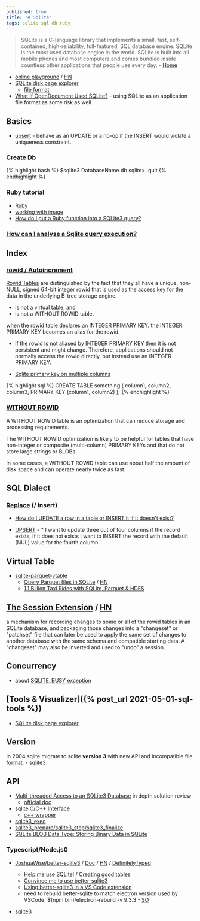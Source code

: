 ```yaml
---
published: true
title: '# Sqlite'
tags: sqlite sql db ruby
---
```

> SQLite is a C-language library that implements a small, fast, self-contained, high-reliability, full-featured, SQL database engine. SQLite is the most used database engine in the world. SQLite is built into all mobile phones and most computers and comes bundled inside countless other applications that people use every day. - [Home](https://sqlite.org/index.html)

- [online playground](https://sqlime.org/#gist:e012594111ce51f91590c4737e41a046) / [HN](https://news.ycombinator.com/item?id=28669703)
- [SQLite disk page explorer ](https://news.ycombinator.com/item?id=42965198)
	- [file format ](https://blog.jabid.in/2024/11/24/sqlite.html)
- [What If OpenDocument Used SQLite?](https://news.ycombinator.com/item?id=45132498) -  using SQLite as an application file format as some risk as well

## Basics

- [upsert](https://www.sqlite.org/lang_UPSERT.html) - behave as an UPDATE or a no-op if the INSERT would violate a uniqueness constraint.

### Create Db
{% highlight bash %}
$sqlite3 DatabaseName.db
sqlite> .quit
{% endhighlight %}

### Ruby tutorial 
- [Ruby](https://www.devdungeon.com/content/ruby-sqlite-tutorial)
- [working with image](https://zetcode.com/db/sqliteruby/images/)
- [How do I put a Ruby function into a SQLite3 query?](https://stackoverflow.com/questions/13939574/how-do-i-put-a-ruby-function-into-a-sqlite3-query)

### [How can I analyse a Sqlite query execution?](https://stackoverflow.com/questions/1454188/how-can-i-analyse-a-sqlite-query-execution)

## Index
### [rowid / Autoincrement](https://www.sqlitetutorial.net/sqlite-autoincrement/)
[Rowid Tables](https://www.sqlite.org/rowidtable.html) are distinguished by the fact that they all have a unique, non-NULL, signed 64-bit integer rowid that is used as the access key for the data in the underlying B-tree storage engine. 
- is not a virtual table, and
- is not a WITHOUT ROWID table. 

when the rowid table declares an INTEGER PRIMARY KEY. the INTEGER PRIMARY KEY becomes an alias for the rowid. 
- if the rowid is not aliased by INTEGER PRIMARY KEY then it is not persistent and might change. Therefore, applications should not normally access the rowid directly, but instead use an INTEGER PRIMARY KEY. 

- [Sqlite primary key on multiple columns](https://stackoverflow.com/questions/734689/sqlite-primary-key-on-multiple-columns)

{% highlight sql %}
CREATE TABLE something (
  column1, 
  column2, 
  column3, 
  PRIMARY KEY (column1, column2)
);
{% endhighlight %}

### [WITHOUT ROWID](https://www.sqlite.org/withoutrowid.html)
A WITHOUT ROWID table is an optimization that can reduce storage and processing requirements. 

The WITHOUT ROWID optimization is likely to be helpful for tables that have non-integer or composite (multi-column) PRIMARY KEYs and that do not store large strings or BLOBs. 

In some cases, a WITHOUT ROWID table can use about half the amount of disk space and can operate nearly twice as fast.

## SQL Dialect

### [Replace](https://www.sqlite.org/lang_insert.html) (/ insert)
- [How do I UPDATE a row in a table or INSERT it if it doesn't exist?](https://stackoverflow.com/questions/690632/how-do-i-update-a-row-in-a-table-or-insert-it-if-it-doesnt-exist)

- [UPSERT](https://stackoverflow.com/questions/418898/sqlite-upsert-not-insert-or-replace?rq=1) - * I want to update three out of four columns if the record exists, If it does not exists I want to INSERT the record with the default (NUL) value for the fourth column.

## Virtual Table
- [sqlite-parquet-vtable](https://github.com/cldellow/sqlite-parquet-vtable)
	- [Query Parquet files in SQLite](https://cldellow.com/2018/06/22/sqlite-parquet-vtable.html) / [HN](https://news.ycombinator.com/item?id=17383364)
    - [1.1 Billion Taxi Rides with SQLite, Parquet & HDFS](https://tech.marksblogg.com/billion-nyc-taxi-rides-sqlite-parquet-hdfs.html)
    
    
## [The Session Extension](https://www.sqlite.org/sessionintro.html) / [HN](https://news.ycombinator.com/item?id=29543275)

a mechanism for recording changes to some or all of the rowid tables in an SQLite database, and packaging those changes into a "changeset" or "patchset" file that can later be used to apply the same set of changes to another database with the same schema and compatible starting data. A "changeset" may also be inverted and used to "undo" a session. 


## Concurrency
- about [SQLITE_BUSY exception](https://news.ycombinator.com/item?id=42095423)

## [Tools & Visualizer]({% post_url 2021-05-01-sql-tools %})

- [SQLite disk page explorer](https://news.ycombinator.com/item?id=42965198)

## Version

In 2004 sqlite migrate to sqlite **version 3** with new API and incompatible file format. - [sqlite3](https://sqlite.org/capi3.html)

## API
- [Multi-threaded Access to an SQLite3 Database](https://dev.yorhel.nl/doc/sqlaccess) in depth solution review
	- [official doc](https://sqlite.org/c3ref/open.html)
- [sqlite C/C++ Interface](https://sqlite.org/cintro.html)
	- [c++ wrapper](https://github.com/iwongu/sqlite3pp/issues)
- [sqlite3_exec](https://stackoverflow.com/questions/14437433/proper-use-of-callback-function-of-sqlite3-in-c)
- [sqlite3_prepare/sqlite3_step/sqlite3_finalize](https://stackoverflow.com/questions/14437433/proper-use-of-callback-function-of-sqlite3-in-c)
- [SQLite BLOB Data Type: Storing Binary Data in SQLite](https://sqldocs.org/sqlite/sqlite-blob/)

### Typescript/Node.js0
- [JoshuaWise/better-sqlite3](https://github.com/JoshuaWise/better-sqlite3) / [Doc](https://github.com/JoshuaWise/better-sqlite3/tree/master/docs) / [HN](https://news.ycombinator.com/item?id=16616374) / [DefinitelyTyped](https://github.com/DefinitelyTyped/DefinitelyTyped/blob/master/types/better-sqlite3/better-sqlite3-tests.ts)
	- [Help me use SQLite!](https://github.com/JoshuaWise/better-sqlite3/issues/125) / [Creating good tables](https://github.com/JoshuaWise/better-sqlite3/blob/master/docs/tips.md)
	- [Convince me to use better-sqlite3](https://github.com/JoshuaWise/better-sqlite3/issues/262)
	- [Using better-sqlite3 in a VS Code extension](https://github.com/JoshuaWise/better-sqlite3/issues/385) 
	- need to rebuild better-sqlite to match electron version used by VSCode `$(npm bin)/electron-rebuild -v 9.3.3 - [SO](https://stackoverflow.com/a/58090956/51386)

- [sqlite3](https://www.npmjs.com/package/sqlite3)
